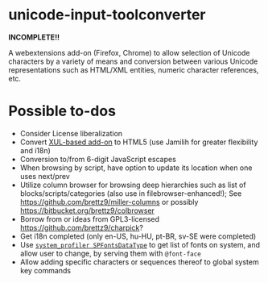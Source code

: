 # unicode-input-toolconverter

**INCOMPLETE!!**

A webextensions add-on (Firefox, Chrome) to allow selection of Unicode
characters by a variety of means and conversion between various
Unicode representations such as HTML/XML entities, numeric
character references, etc.

# Possible to-dos

- Consider License liberalization
- Convert
    [XUL-based add-on](https://addons.mozilla.org/en-US/firefox/addon/unicode-input-toolconverter/)
    to HTML5 (use Jamilih for greater flexibility and i18n)
- Conversion to/from 6-digit JavaScript escapes
- When browsing by script, have option to update its location when one uses
    next/prev
- Utilize column browser for browsing deep hierarchies such as list of
    blocks/scripts/categories (also use in filebrowser-enhanced!);
    See <https://github.com/brettz9/miller-columns> or possibly
    <https://bitbucket.org/brettz9/colbrowser>
- Borrow from or ideas from GPL3-licensed <https://github.com/brettz9/charpick>?
- Get i18n completed (only en-US, hu-HU, pt-BR, sv-SE were completed)
- Use [`system_profiler SPFontsDataType`](https://apple.stackexchange.com/a/243746/206073)
  to get list of fonts on system, and allow user to change, by serving
  them with `@font-face`
- Allow adding specific characters or sequences thereof to global system key
  commands
